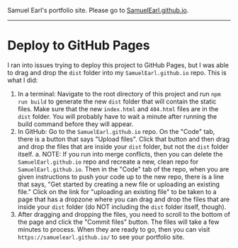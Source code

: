 Samuel Earl's portfolio site. Please go to [SamuelEarl.github.io](https://samuelearl.github.io/).

---

# Deploy to GitHub Pages

I ran into issues trying to deploy this project to GitHub Pages, but I was able to drag and drop the `dist` folder into my `SamuelEarl.github.io` repo. This is what I did:

1. In a terminal: Navigate to the root directory of this project and run `npm run build` to generate the new `dist` folder that will contain the static files. Make sure that the new `index.html` and `404.html` files are in the `dist` folder. You will probably have to wait a minute after running the build command before they will appear.
2. In GitHub: Go to the `SamuelEarl.github.io` repo. On the "Code" tab, there is a button that says "Upload files". Click that button and then drag and drop the files that are inside your `dist` folder, but not the `dist` folder itself.
    a. NOTE: If you run into merge conflicts, then you can delete the `SamuelEarl.github.io` repo and recreate a new, clean repo for `SamuelEarl.github.io`. Then in the "Code" tab of the repo, when you are given instructions to push your code up to the new repo, there is a line that says, "Get started by creating a new file or uploading an existing file." Click on the link for "uploading an existing file" to be taken to a page that has a dropzone where you can drag and drop the files that are inside your `dist` folder (do NOT including the `dist` folder itself, though).
5. After dragging and dropping the files, you need to scroll to the bottom of the page and click the "Commit files" button. The files will take a few minutes to process. When they are ready to go, then you can visit `https://samuelearl.github.io/` to see your portfolio site.

